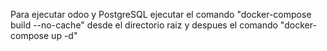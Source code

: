 Para ejecutar odoo y PostgreSQL ejecutar el comando "docker-compose build --no-cache" desde el directorio raiz y despues el comando "docker-compose up -d"

